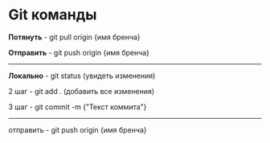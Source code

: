 # Git команды

**Потянуть** - git pull origin {имя бренча}

**Отправить** - git push origin {имя бренча}

---

**Локально** - git status (увидеть изменения)

2 шаг - git add . (добавить все изменения)

3 шаг - git commit -m {"Текст коммита"}

---

отправить - git push origin {имя бренча}
